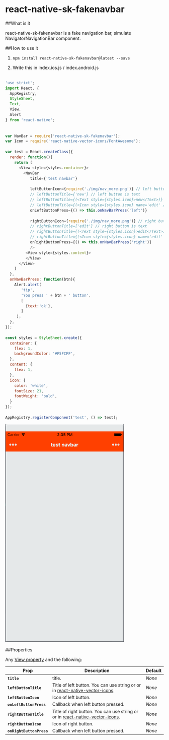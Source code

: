 # react-native-sk-fakenavbar

##What is it

react-native-sk-fakenavbar is a fake navigation bar, simulate NavigatorNavigationBar component.

##How to use it

1. `npm install react-native-sk-fakenavbar@latest --save`

2. Write this in index.ios.js / index.android.js

```javascript

'use strict';
import React, {
  AppRegistry,
  StyleSheet,
  Text,
  View,
  Alert
} from 'react-native';


var NavBar = require('react-native-sk-fakenavbar');
var Icon = require('react-native-vector-icons/FontAwesome');

var test = React.createClass({
  render: function(){
    return (
      <View style={styles.container}>
        <NavBar
           title={'test navbar'}

           leftButtonIcon={require('./img/nav_more.png')} // left button is image
           // leftButtonTitle={'new'} // left button is text
           // leftButtonTitle={(<Text style={styles.icon}>new</Text>)} // left button is <Text>
           // leftButtonTitle={(<Icon style={styles.icon} name='edit' />)} // left button is react-native-vector-icons's <Icon>
           onLeftButtonPress={() => this.onNavBarPress('left')}

           rightButtonIcon={require('./img/nav_more.png')} // right button is image
           // rightButtonTitle={'edit'} // right button is text
           // rightButtonTitle={(<Text style={styles.icon}>edit</Text>)} // right button is <Text>
           // rightButtonTitle={(<Icon style={styles.icon} name='edit' />)} // right button is react-native-vector-icons's <Icon>
           onRightButtonPress={() => this.onNavBarPress('right')}
           />
         <View style={styles.content}>
         </View>
      </View>
    )
  },
  onNavBarPress: function(btn){
    Alert.alert(
       'tip',
       'You press ' + btn + ' button',
       [
         {text:'ok'},
       ]
     );
  },
});

const styles = StyleSheet.create({
  container: {
    flex: 1,
    backgroundColor: '#F5FCFF',
  },
  content: {
    flex: 1,
  },
  icon: {
    color: 'white',
    fontSize: 21,
    fontWeight: 'bold',
  }
});

AppRegistry.registerComponent('test', () => test);

```
![](https://raw.githubusercontent.com/shigebeyond/react-native-sk-fakenavbar/master/demo.gif)

##Properties

Any [View property](http://facebook.github.io/react-native/docs/view.html) and the following:

| Prop | Description | Default |
|---|---|---|
|**`title`**|title. |*None*|
|**`leftButtonTitle`**|Title of left button. You can use string or <Text/> or <Icon /> in [react-native-vector-icons](https://github.com/oblador/react-native-vector-icons). |*None*|
|**`leftButtonIcon`**|Icon of left button. |*None*|
|**`onLeftButtonPress`**|Callback when left button pressed. |*None*|
|**`rightButtonTitle`**|Title of right button. You can use string or <Text/> or <Icon /> in [react-native-vector-icons](https://github.com/oblador/react-native-vector-icons). |*None*|
|**`rightButtonIcon`**|Icon of right button. |*None*|
|**`onRightButtonPress`**|Callback when left button pressed. |*None*|
